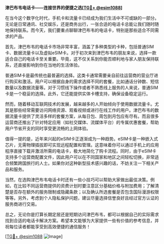 **津巴布韦电话卡——连接世界的便捷之选[[TG💪+ @esim1088](https://t.me/s/esim1088)]**

在当今这个数字化时代，手机卡和流量卡已经成为我们生活中不可或缺的一部分。无论是日常通讯、社交娱乐，还是商务出行，一张合适的电话卡总能让我们随时随地保持联系。而今天，我们要重点聊聊津巴布韦的电话卡，特别是那些适合不同需求的产品。

首先，津巴布韦的电话卡市场非常丰富，涵盖了多种类型的卡种，包括普通SIM卡、数据流量卡以及虚拟eSIM卡。对于初次来到津巴布韦的朋友来说，选择一款适合自己的电话卡至关重要。毕竟，这不仅关系到你能否顺利地与家人朋友保持联系，还直接影响到你在当地的生活体验。

普通SIM卡是最传统也最普遍的选择。这类卡通常需要亲自前往运营商的营业厅进行购买和激活。用户可以根据自身的需求选择不同的套餐，比如通话分钟数、短信数量以及数据流量等。对于习惯线下操作或者不熟悉线上服务的人来说，普通SIM卡是一个稳妥的选择。此外，它还能提供实体卡槽支持，确保设备稳定运行。

然而，随着移动互联网技术的发展，越来越多的人开始倾向于使用数据流量卡。尤其是那些经常需要访问网络资源、观看视频或进行在线工作的用户。津巴布韦的数据流量卡提供了灵活多样的套餐方案，从每日包、周包到月包应有尽有。而且很多运营商还推出了针对特定应用（如社交媒体、流媒体平台）的专属优惠套餐，帮助用户节省开支的同时享受更流畅的上网体验。

值得一提的是，近年来兴起的eSIM卡正逐渐成为一种趋势。eSIM卡是一种嵌入式芯片，无需物理插拔即可实现远程配置和管理。这意味着你可以通过手机上的应用程序直接下载并激活所需的电话卡，极大地简化了购卡流程。同时，由于eSIM卡支持多个运营商配置文件，因此用户可以在不同国家和地区之间轻松切换，非常适合频繁跨国旅行的人士。如果你对这种新型技术感兴趣的话，不妨关注一下相关产品和服务。

当然，在选购津巴布韦电话卡时还有一些小技巧可以帮助大家做出最佳决策。例如，在比较不同运营商提供的资费计划时要注意区分基础价格与附加费用；了解清楚是否存在额外的服务限制或隐藏条款；以及确认所选套餐是否包含国际漫游权限等等。另外，考虑到个人隐私保护问题，建议尽量选择信誉良好且经过官方认证的服务商进行交易。

总之，无论你是打算长期定居还是短期访问津巴布韦，都可以根据自己的实际需求找到合适的电话卡解决方案。希望本文能够为大家提供一些有价值的参考信息，并祝每位读者都能享受到高效便捷的通信服务！

[[TG💪+ @esim1088](https://t.me/s/esim1088) ![Image](https://i.postimg.cc/4NQfJmqS/Snipaste-2025-05-13-00-14-12.png)]